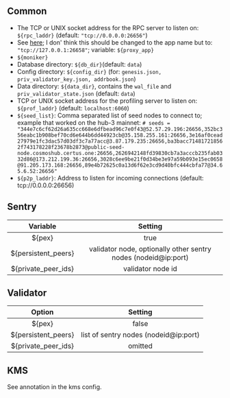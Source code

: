## Common
- The TCP or UNIX socket address for the RPC server to listen on:
`${rpc_laddr}` (default: `"tcp://0.0.0.0:26656"`)
- See [here](https://github.com/mmmh-studio/validator/pull/18#discussion_r381937336); I don' think this should be changed to the app name but to:
`"tcp://127.0.0.1:26658"`; variable: `${proxy_app}`
- `${moniker}`
- Database directory: `${db_dir}`(default: `data`)
- Config directory: `${config_dir}` (for: `genesis.json, priv_validator_key.json, addrbook.json`)
- Data directory: `${data_dir}`, contains the `wal_file` and `priv_validator_state.json` (default: `data`)
- TCP or UNIX socket address for the profiling server to listen on: `${prof_laddr}` (default: `localhost:6060`)
- `${seed_list}`:  Comma separated list of seed nodes to connect to; example that worked on the hub-3 mainnet:
`# seeds = "344e7c6cf62d26a635cc668e6dfbead96c7e0f43@52.57.29.196:26656,352bc356eabc1b908bef70cd6e644b6dd44923cb@35.158.255.161:26656,3e16af0cead27979e1fc3dac57d03df3c7a77acc@3.87.179.235:26656,ba3bacc714817218562f743178228f23678b2873@public-seed-node.cosmoshub.certus.one:26656,2626942148fd39830cb7a3acccb235fab0332d86@173.212.199.36:26656,3028c6ee9be21f0d34be3e97a59b093e15ec0658@91.205.173.168:26656,89e4b72625c0a13d6f62e3cd9d40bfc444cbfa77@34.65.6.52:26656"`
- `${p2p_laddr}`: Address to listen for incoming connections (default: tcp://0.0.0.0:26656)


## Sentry

| Variable | Setting|
|:---------:|:--------:|
| ${pex}               | true |
| ${persistent_peers}  | validator node, optionally other sentry nodes (nodeid@ip:port)|
| ${private_peer_ids}  | validator node id |

## Validator

| Option | Setting|
|:---------:|:--------:|
| ${pex}	           | false | 
| ${persistent_peers} | list of sentry nodes (nodeid@ip:port)|
| ${private_peer_ids} | omitted | 

## KMS

See annotation in the kms config.
